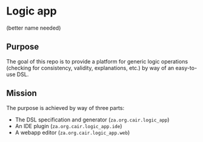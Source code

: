# Logic app
(better name needed)

## Purpose
The goal of this repo is to provide a platform for generic logic operations (checking for consistency, validity, explanations, etc.) by way of an easy-to-use DSL. 

## Mission
The purpose is achieved by way of three parts:
- The DSL specification and generator (`za.org.cair.logic_app`)
- An IDE plugin (`za.org.cair.logic_app.ide`)
- A webapp editor (`za.org.cair.logic_app.web`)



